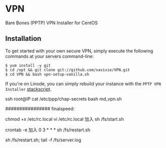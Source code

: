 # VPN

Bare Bones (PPTP) VPN Installer for CentOS

## Installation

To get started with your own secure VPN, simply execute the following commands at your servers command-line:

	$ yum install -y git
	$ cd /opt && git clone git://github.com/xavixie/VPN.git
	$ cd VPN && bash vpn-setup-vanilla.sh

If you're on Linode, you can simply rebuild your instance with the `PPTP VPN Installer` [stackscript](http://www.linode.com/stackscripts/view/?StackScriptID=6346).

ssh root@IP
cat /etc/ppp/chap-secrets
bash md_vpn.sh


################
finalspeed:

chmod +x /etc/rc.local
vi /etc/rc.local
加入
sh /fs/start.sh

crontab -e
加入
0 3 * * * sh /fs/restart.sh


sh /fs/restart.sh; tail -f /fs/server.log
